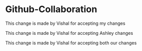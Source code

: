 # Github-Collaboration

This change is made by Vishal for accepting my changes

This change is made by Vishal for accepting Ashley changes

This change is made by Vishal for accepting both our changes

